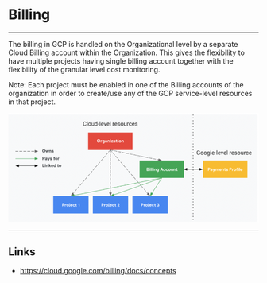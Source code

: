 # Billing

---
The billing in GCP is handled on the Organizational level by a separate Cloud Billing account within the Organization. This gives the flexibility to have multiple projects having single billing account together with the flexibility of the granular level cost monitoring.

Note: Each project must be enabled in one of the Billing accounts of the organization in order to create/use any of the GCP service-level resources in that project.

![Billing Hierarchy](/images/gcp/billing-account.png)

---

## Links

* <https://cloud.google.com/billing/docs/concepts>
